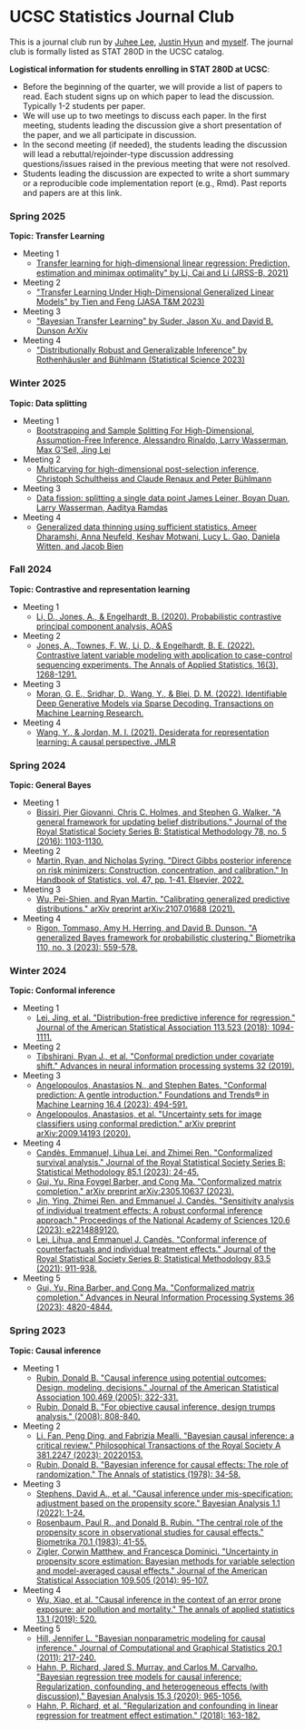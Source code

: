 # UCSC Statistics Journal Club

This is a journal club run by [Juhee Lee](https://sites.google.com/ucsc.edu/juheelee/home), [Justin Hyun](https://sangwon-hyun.org/) and [myself](https://zehangli.com/). The journal club is formally listed as STAT 280D in the UCSC catalog.

**Logistical information for students enrolling in STAT 280D at UCSC**:
- Before the beginning of the quarter, we will provide a list of papers to read. Each student signs up on which paper to lead the discussion. Typically 1-2 students per paper.
- We will use up to two meetings to discuss each paper. In the first meeting, students leading the discussion give a short presentation of the paper, and we all participate in discussion. 
- In the second meeting (if needed), the students leading the discussion will lead a rebuttal/rejoinder-type discussion addressing questions/issues raised in the previous meeting that were not resolved. 
- Students leading the discussion are expected to write a short summary or a reproducible code implementation report (e.g., Rmd). Past reports and papers are at this link.


### Spring 2025
**Topic: Transfer Learning**
+ Meeting 1
  + [Transfer learning for high-dimensional linear regression: Prediction, estimation and minimax optimality" by Li, Cai and Li (JRSS-B, 2021)](https://academic.oup.com/jrsssb/article/84/1/149/7056104) 
+ Meeting 2
  + ["Transfer Learning Under High-Dimensional Generalized Linear Models" by Tien and Feng (JASA T&M 2023)](https://www.tandfonline.com/doi/full/10.1080/01621459.2022.2071278)
+ Meeting 3
  + ["Bayesian Transfer Learning" by Suder, Jason Xu, and David B. Dunson ArXiv](https://arxiv.org/abs/2312.13484)
+ Meeting 4
  + ["Distributionally Robust and Generalizable Inference" by Rothenhäusler and Bühlmann (Statistical Science 2023)](https://projecteuclid.org/journals/statistical-science/volume-38/issue-4/Distributionally-Robust-and-Generalizable-Inference/10.1214/23-STS902.full)

### Winter 2025
**Topic: Data splitting**
+ Meeting 1
  + [Bootstrapping and Sample Splitting For High-Dimensional, Assumption-Free Inference, Alessandro Rinaldo, Larry Wasserman, Max G'Sell, Jing Lei](https://projecteuclid.org/journals/annals-of-statistics/volume-47/issue-6/Bootstrapping-and-sample-splitting-for-high-dimensional-assumption-lean-inference/10.1214/18-AOS1784.full) 
+ Meeting 2
  + [Multicarving for high-dimensional post-selection inference, Christoph Schultheiss and Claude Renaux and Peter Bühlmann ](https://projecteuclid.org/journals/electronic-journal-of-statistics/volume-15/issue-1/Multicarving-for-high-dimensional-post-selection-inference/10.1214/21-EJS1825.full)
+ Meeting 3
  + [Data fission: splitting a single data point James Leiner, Boyan Duan, Larry Wasserman, Aaditya Ramdas](https://arxiv.org/abs/2112.11079)
+ Meeting 4
  + [Generalized data thinning using sufficient statistics, Ameer Dharamshi, Anna Neufeld, Keshav Motwani, Lucy L. Gao, Daniela Witten, and Jacob Bien](https://arxiv.org/abs/2303.12931)


### Fall 2024
**Topic: Contrastive and representation learning**
+ Meeting 1
  + [Li, D., Jones, A., & Engelhardt, B. (2020). Probabilistic contrastive principal component analysis, AOAS](https://arxiv.org/abs/2012.07977) 
+ Meeting 2
  + [Jones, A., Townes, F. W., Li, D., & Engelhardt, B. E. (2022). Contrastive latent variable modeling with application to case-control sequencing experiments. The Annals of Applied Statistics, 16(3), 1268-1291.](https://arxiv.org/abs/2102.06731)
+ Meeting 3
  + [Moran, G. E., Sridhar, D., Wang, Y., & Blei, D. M. (2022). Identifiable Deep Generative Models via Sparse Decoding. Transactions on Machine Learning Research.](https://openreview.net/forum?id=vd0onGWZbE)
+ Meeting 4
  + [Wang, Y., & Jordan, M. I. (2021). Desiderata for representation learning: A causal perspective. JMLR](https://arxiv.org/pdf/2109.03795)

### Spring 2024
**Topic: General Bayes**
+ Meeting 1
  + [Bissiri, Pier Giovanni, Chris C. Holmes, and Stephen G. Walker. "A general framework for updating belief distributions." Journal of the Royal Statistical Society Series B: Statistical Methodology 78, no. 5 (2016): 1103-1130.](https://doi.org/10.1111/rssb.12158) 
+ Meeting 2
  + [Martin, Ryan, and Nicholas Syring. "Direct Gibbs posterior inference on risk minimizers: Construction, concentration, and calibration." In Handbook of Statistics, vol. 47, pp. 1-41. Elsevier, 2022.](https://arxiv.org/abs/2203.09381) 
+ Meeting 3
  + [Wu, Pei-Shien, and Ryan Martin. "Calibrating generalized predictive distributions." arXiv preprint arXiv:2107.01688 (2021).](https://arxiv.org/abs/2107.01688) 
+ Meeting 4
  + [Rigon, Tommaso, Amy H. Herring, and David B. Dunson. "A generalized Bayes framework for probabilistic clustering." Biometrika 110, no. 3 (2023): 559-578.](https://doi.org/10.1093/biomet/asad004)   

### Winter 2024
**Topic: Conformal inference**
+ Meeting 1
  + [Lei, Jing, et al. "Distribution-free predictive inference for regression." Journal of the American Statistical Association 113.523 (2018): 1094-1111.](https://doi.org/10.1080/01621459.2017.1307116)
+ Meeting 2
  + [Tibshirani, Ryan J., et al. "Conformal prediction under covariate shift." Advances in neural information processing systems 32 (2019).](https://papers.nips.cc/paper_files/paper/2019/hash/8fb21ee7a2207526da55a679f0332de2-Abstract.html)
+ Meeting 3
  + [Angelopoulos, Anastasios N., and Stephen Bates. "Conformal prediction: A gentle introduction." Foundations and Trends® in Machine Learning 16.4 (2023): 494-591.](https://www.nowpublishers.com/article/Details/MAL-101)
  + [Angelopoulos, Anastasios, et al. "Uncertainty sets for image classifiers using conformal prediction." arXiv preprint arXiv:2009.14193 (2020).](https://arxiv.org/abs/2009.14193)
+ Meeting 4
  + [Candès, Emmanuel, Lihua Lei, and Zhimei Ren. "Conformalized survival analysis." Journal of the Royal Statistical Society Series B: Statistical Methodology 85.1 (2023): 24-45.](https://academic.oup.com/jrsssb/article/85/1/24/7008653)
  + [Gui, Yu, Rina Foygel Barber, and Cong Ma. "Conformalized matrix completion." arXiv preprint arXiv:2305.10637 (2023).](https://arxiv.org/abs/2305.10637)
  + [Jin, Ying, Zhimei Ren, and Emmanuel J. Candès. "Sensitivity analysis of individual treatment effects: A robust conformal inference approach." Proceedings of the National Academy of Sciences 120.6 (2023): e2214889120.](https://www.pnas.org/doi/10.1073/pnas.2214889120)
  + [Lei, Lihua, and Emmanuel J. Candès. "Conformal inference of counterfactuals and individual treatment effects." Journal of the Royal Statistical Society Series B: Statistical Methodology 83.5 (2021): 911-938.](https://academic.oup.com/jrsssb/article/83/5/911/7056131)
+ Meeting 5
  + [Gui, Yu, Rina Barber, and Cong Ma. "Conformalized matrix completion." Advances in Neural Information Processing Systems 36 (2023): 4820-4844.](https://openreview.net/forum?id=6f320HfMeS&referrer=%5Bthe%20profile%20of%20Rina%20Barber%5D(%2Fprofile%3Fid%3D~Rina_Barber1)) 

### Spring 2023
**Topic: Causal inference**

+ Meeting 1
  + [Rubin, Donald B. "Causal inference using potential outcomes: Design, modeling, decisions." Journal of the American Statistical Association 100.469 (2005): 322-331.](https://www.tandfonline.com/doi/abs/10.1198/016214504000001880)
  + [Rubin, Donald B. "For objective causal inference, design trumps analysis." (2008): 808-840.](https://projecteuclid.org/journals/annals-of-applied-statistics/volume-2/issue-3/For-objective-causal-inference-design-trumps-analysis/10.1214/08-AOAS187.full)
+ Meeting 2
  + [Li, Fan, Peng Ding, and Fabrizia Mealli. "Bayesian causal inference: a critical review." Philosophical Transactions of the Royal Society A 381.2247 (2023): 20220153.](https://doi.org/10.1098/rsta.2022.0153)
  + [Rubin, Donald B. "Bayesian inference for causal effects: The role of randomization." The Annals of statistics (1978): 34-58.
  ](https://projecteuclid.org/journals/annals-of-statistics/volume-6/issue-1/Bayesian-Inference-for-Causal-Effects-The-Role-of-Randomization/10.1214/aos/1176344064.full)
+ Meeting 3
  + [Stephens, David A., et al. "Causal inference under mis-specification: adjustment based on the propensity score." Bayesian Analysis 1.1 (2022): 1-24.](https://projecteuclid.org/journals/bayesian-analysis/advance-publication/Causal-Inference-Under-Mis-Specification--Adjustment-Based-on-the/10.1214/22-BA1322.full)
  + [Rosenbaum, Paul R., and Donald B. Rubin. "The central role of the propensity score in observational studies for causal effects." Biometrika 70.1 (1983): 41-55.](https://doi.org/10.1093/biomet/70.1.41)
  + [Zigler, Corwin Matthew, and Francesca Dominici. "Uncertainty in propensity score estimation: Bayesian methods for variable selection and model-averaged causal effects." Journal of the American Statistical Association 109.505 (2014): 95-107.](https://www.tandfonline.com/doi/abs/10.1080/01621459.2013.869498)
+ Meeting 4
  + [Wu, Xiao, et al. "Causal inference in the context of an error prone exposure: air pollution and mortality." The annals of applied statistics 13.1 (2019): 520.](https://projecteuclid.org/journals/annals-of-applied-statistics/volume-13/issue-1/Causal-inference-in-the-context-of-an-error-prone-exposure/10.1214/18-AOAS1206.full)
+ Meeting 5
  + [Hill, Jennifer L. "Bayesian nonparametric modeling for causal inference." Journal of Computational and Graphical Statistics 20.1 (2011): 217-240.](https://www.tandfonline.com/doi/abs/10.1198/jcgs.2010.08162)
  + [Hahn, P. Richard, Jared S. Murray, and Carlos M. Carvalho. "Bayesian regression tree models for causal inference: Regularization, confounding, and heterogeneous effects (with discussion)." Bayesian Analysis 15.3 (2020): 965-1056.](https://projecteuclid.org/journals/bayesian-analysis/volume-15/issue-3/Bayesian-Regression-Tree-Models-for-Causal-Inference--Regularization-Confounding/10.1214/19-BA1195.full)
  + [Hahn, P. Richard, et al. "Regularization and confounding in linear regression for treatment effect estimation." (2018): 163-182.](https://projecteuclid.org/journals/bayesian-analysis/volume-13/issue-1/Regularization-and-Confounding-in-Linear-Regression-for-Treatment-Effect-Estimation/10.1214/16-BA1044.full)   
